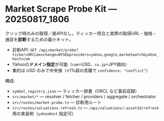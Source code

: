 # Market Scrape Probe Kit — 20250817_1806

クリック時のみの取得／直APIなし。ティッカー照合と実際の取得URL・価格・通貨を**診断**するための最小キット。

- 診断API: `GET /api/market/probe?ticker=ORCL&exchange=NYSE&providers=yahoo,google,marketwatch&yahoo_host=com`
- Yahooの**ドメイン指定**が可能（`com`=USD、`co.jp`=JPY傾向）
- 集約は USD のみで中央値（±1%超の乖離で `confidence: "conflict"`）

構成:
- `symbol_registry.json` — ティッカー辞書（ORCL など事前収録）
- `src/market/*` — resolver / fetcher / providers / aggregate / orchestrator
- `src/routes/market.probe.ts` — 診断用ルート
- `src/routes/valuations.refresh.ts` — `/api/valuations/:assetId/refresh` 用の実装例（`yahooHost` 指定可）
